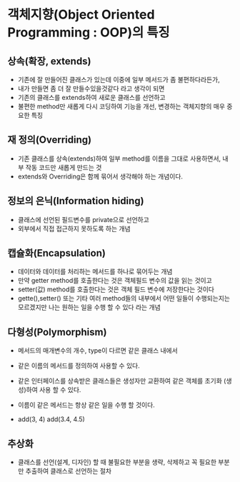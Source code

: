 # 객체지향(Object Oriented Programming : OOP)의 특징

## 상속(확장, extends)
* 기존에 잘 만들어진 클래스가 있는데 이중에 일부 메서드가 좀 불편하다라든가,
* 내가 만들면 좀 더 잘 만들수있을것같다 라고 생각이 되면
* 기존의 클래스를 extends하여 새로운 클래스를 선언하고
* 불편한 method만 새롭게 다시 코딩하여 기능을 개선, 변경하는 객체지향의 매우 중요한 특징

## 재 정의(Overriding)
* 기존 클래스를 상속(extends)하여 일부 method를 이름을 그대로 사용하면서, 내부 작동 코드만 새롭게 만드는 것
* extends와 Overriding은 함께 묶어서 생각해야 하는 개념이다.

## 정보의 은닉(Information hiding)
* 클래스에 선언된 필드변수를 private으로 선언하고
* 외부에서 직접 접근하지 못하도록 하는 개념

## 캡슐화(Encapsulation)
* 데이터와 데이터를 처리하는 메서드를 하나로 묶어두는 개념
* 만약 getter method를 호출한다는 것은 객체필드 변수의 값을 읽는 것이고
* setter(값) method를 호출한다는 것은 객체 필드 변수에 저장한다는 것이다 
* gette(),setter() 또는 기타 여러 method들의 내부에서 어떤 일들이 수행되는지는 모르겠지만 나는 원하는 일을 수행 할 수 있다 라는 개념

## 다형성(Polymorphism)
* 메서드의 매개변수의 개수, type이 다르면 같은 클래스 내에서
* 같은 이름의 메서드를 정의하여 사용할 수 있다.   

* 같은 인터페이스를 상속받은 클래스들은 생성자만 교환하여 같은 객체를 초기화 (생성)하여 사용 할 수 있다.

* 이름이 같은 메서드는 항상 같은 일을 수행 할 것이다.
* add(3, 4) add(3.4, 4.5)

## 추상화
* 클래스를 선언(설계, 디자인) 할 때 불필요한 부분을 생략, 삭제하고 꼭 필요한 부분만 추출하여 클래스로 선언하는 절차